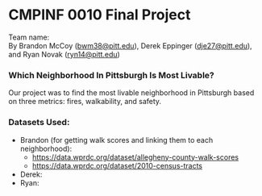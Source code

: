 # CMPINF 0010 Final Project
Team name:   
By Brandon McCoy (bwm38@pitt.edu), Derek Eppinger (dje27@pitt.edu), and Ryan Novak (ryn14@pitt.edu)

### Which Neighborhood In Pittsburgh Is Most Livable?
Our project was to find the most livable neighborhood in Pittsburgh based on three metrics: fires, walkability, and safety.

### Datasets Used:
- Brandon (for getting walk scores and linking them to each neighborhood):
    - https://data.wprdc.org/dataset/allegheny-county-walk-scores
    - https://data.wprdc.org/dataset/2010-census-tracts
- Derek:
- Ryan:
